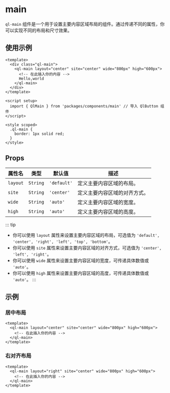 # main

`ql-main` 组件是一个用于设置主要内容区域布局的组件。通过传递不同的属性，你可以实现不同的布局和尺寸效果。

## 使用示例

```vue
<template>
  <div class="ql-main">
    <ql-main layout="center" site="center" wide="800px" high="600px">
      <!-- 在此插入你的内容 -->
      Hello,world
    </ql-main>
  </div>
</template>

<script setup>
  import { QlMain } from 'packages/components/main' // 导入 QlButton 组件
</script>

<style scoped>
  .ql-main {
    border: 1px solid red;
  }
</style>
```

## Props

| 属性名   | 类型     | 默认值      | 描述                         |
| -------- | -------- | ----------- | ---------------------------- |
| `layout` | `String` | `'default'` | 定义主要内容区域的布局。     |
| `site`   | `String` | `'center'`  | 定义主要内容区域的对齐方式。 |
| `wide`   | `String` | `'auto'`    | 定义主要内容区域的宽度。     |
| `high`   | `String` | `'auto'`    | 定义主要内容区域的高度。     |

::: tip

- 你可以使用 `layout` 属性来设置主要内容区域的布局，可选值为 `'default', 'center', 'right', 'left', 'top', 'bottom'`。
- 你可以使用 `site` 属性来设置主要内容区域的对齐方式，可选值为 `'center', 'left', 'right'`。
- 你可以使用 `wide` 属性来设置主要内容区域的宽度，可传递具体数值或 `'auto'`。
- 你可以使用 `high` 属性来设置主要内容区域的高度，可传递具体数值或 `'auto'`。
  :::

## 示例

### 居中布局

```vue
<template>
  <ql-main layout="center" site="center" wide="800px" high="600px">
    <!-- 在此插入你的内容 -->
  </ql-main>
</template>
```

### 右对齐布局

```vue
<template>
  <ql-main layout="right" site="center" wide="800px" high="600px">
    <!-- 在此插入你的内容 -->
  </ql-main>
</template>
```
